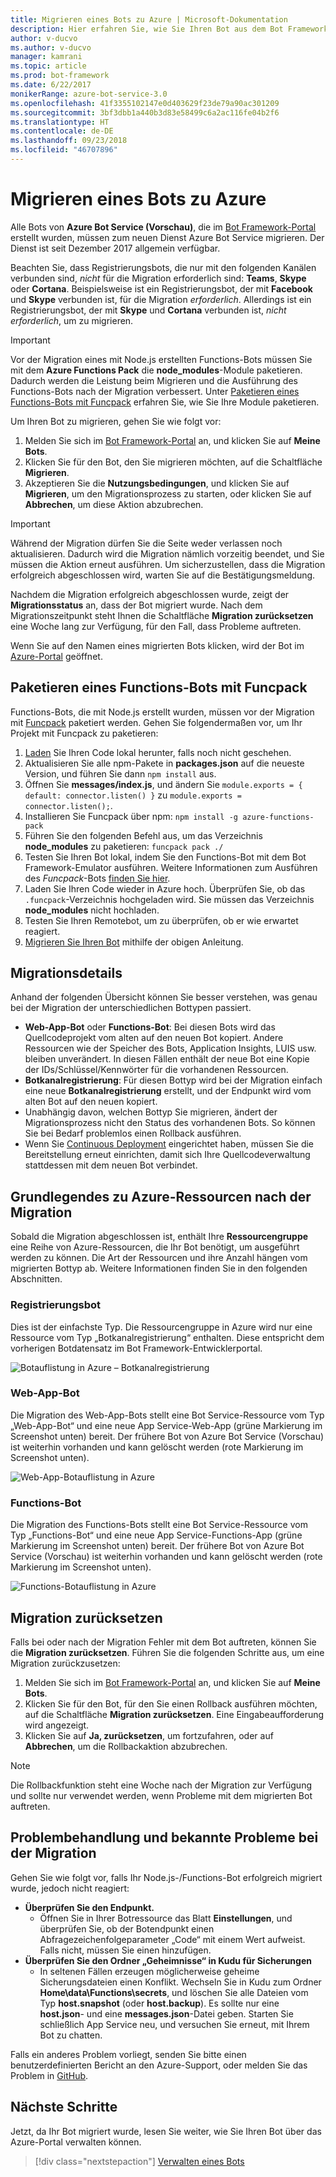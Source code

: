 ```yaml
---
title: Migrieren eines Bots zu Azure | Microsoft-Dokumentation
description: Hier erfahren Sie, wie Sie Ihren Bot aus dem Bot Framework-Vorgängerportal zu Bot Service im Azure-Portal migrieren.
author: v-ducvo
ms.author: v-ducvo
manager: kamrani
ms.topic: article
ms.prod: bot-framework
ms.date: 6/22/2017
monikerRange: azure-bot-service-3.0
ms.openlocfilehash: 41f3355102147e0d403629f23de79a90ac301209
ms.sourcegitcommit: 3bf3dbb1a440b3d83e58499c6a2ac116fe04b2f6
ms.translationtype: HT
ms.contentlocale: de-DE
ms.lasthandoff: 09/23/2018
ms.locfileid: "46707896"
---
```

# <a name="migrate-your-bot-to-azure"></a>Migrieren eines Bots zu Azure



Alle Bots von **Azure Bot Service (Vorschau)**, die im [Bot Framework-Portal](http://dev.botframework.com) erstellt wurden, müssen zum neuen Dienst Azure Bot Service migrieren. Der Dienst ist seit Dezember 2017 allgemein verfügbar. 

Beachten Sie, dass Registrierungsbots, die nur mit den folgenden Kanälen verbunden sind, *nicht* für die Migration erforderlich sind: **Teams**, **Skype** oder **Cortana**. Beispielsweise ist ein Registrierungsbot, der mit **Facebook** und **Skype** verbunden ist, für die Migration *erforderlich*. Allerdings ist ein Registrierungsbot, der mit **Skype** und **Cortana** verbunden ist, *nicht erforderlich*, um zu migrieren.

> [!IMPORTANT]
> Vor der Migration eines mit Node.js erstellten Functions-Bots müssen Sie mit dem **Azure Functions Pack** die **node_modules**-Module paketieren. Dadurch werden die Leistung beim Migrieren und die Ausführung des Functions-Bots nach der Migration verbessert. Unter [Paketieren eines Functions-Bots mit Funcpack](#package-a-functions-bot-with-funcpack) erfahren Sie, wie Sie Ihre Module paketieren.

Um Ihren Bot zu migrieren, gehen Sie wie folgt vor:

1. Melden Sie sich im [Bot Framework-Portal](http://dev.botframework.com) an, und klicken Sie auf **Meine Bots**.
2. Klicken Sie für den Bot, den Sie migrieren möchten, auf die Schaltfläche **Migrieren**.
3. Akzeptieren Sie die **Nutzungsbedingungen**, und klicken Sie auf **Migrieren**, um den Migrationsprozess zu starten, oder klicken Sie auf **Abbrechen**, um diese Aktion abzubrechen.

> [!IMPORTANT]
> Während der Migration dürfen Sie die Seite weder verlassen noch aktualisieren. Dadurch wird die Migration nämlich vorzeitig beendet, und Sie müssen die Aktion erneut ausführen. Um sicherzustellen, dass die Migration erfolgreich abgeschlossen wird, warten Sie auf die Bestätigungsmeldung.

Nachdem die Migration erfolgreich abgeschlossen wurde, zeigt der **Migrationsstatus** an, dass der Bot migriert wurde. Nach dem Migrationszeitpunkt steht Ihnen die Schaltfläche **Migration zurücksetzen** eine Woche lang zur Verfügung, für den Fall, dass Probleme auftreten.

Wenn Sie auf den Namen eines migrierten Bots klicken, wird der Bot im [Azure-Portal](http://portal.azure.com) geöffnet.

## <a name="package-a-functions-bot-with-funcpack"></a>Paketieren eines Functions-Bots mit Funcpack

Functions-Bots, die mit Node.js erstellt wurden, müssen vor der Migration mit [Funcpack](https://github.com/Azure/azure-functions-pack) paketiert werden. Gehen Sie folgendermaßen vor, um Ihr Projekt mit Funcpack zu paketieren:

1.  [Laden](bot-service-build-download-source-code.md) Sie Ihren Code lokal herunter, falls noch nicht geschehen.
2.  Aktualisieren Sie alle npm-Pakete in **packages.json** auf die neueste Version, und führen Sie dann `npm install` aus.
3.  Öffnen Sie **messages/index.js**, und ändern Sie `module.exports = { default: connector.listen() }` zu `module.exports = connector.listen();`.
4.  Installieren Sie Funcpack über npm: `npm install -g azure-functions-pack`
5.  Führen Sie den folgenden Befehl aus, um das Verzeichnis **node_modules** zu paketieren: `funcpack pack ./`
6.  Testen Sie Ihren Bot lokal, indem Sie den Functions-Bot mit dem Bot Framework-Emulator ausführen. Weitere Informationen zum Ausführen des *Funcpack*-Bots [finden Sie hier](https://github.com/Azure/azure-functions-pack#how-to-run). 
7.  Laden Sie Ihren Code wieder in Azure hoch. Überprüfen Sie, ob das `.funcpack`-Verzeichnis hochgeladen wird. Sie müssen das Verzeichnis **node_modules** nicht hochladen.
8. Testen Sie Ihren Remotebot, um zu überprüfen, ob er wie erwartet reagiert.
9. [Migrieren Sie Ihren Bot](#migrate-your-bot-to-azure) mithilfe der obigen Anleitung.

## <a name="migration-under-the-hood"></a>Migrationsdetails

Anhand der folgenden Übersicht können Sie besser verstehen, was genau bei der Migration der unterschiedlichen Bottypen passiert.

* **Web-App-Bot** oder **Functions-Bot**: Bei diesen Bots wird das Quellcodeprojekt vom alten auf den neuen Bot kopiert. Andere Ressourcen wie der Speicher des Bots, Application Insights, LUIS usw. bleiben unverändert. In diesen Fällen enthält der neue Bot eine Kopie der IDs/Schlüssel/Kennwörter für die vorhandenen Ressourcen. 
* **Botkanalregistrierung**: Für diesen Bottyp wird bei der Migration einfach eine neue **Botkanalregistrierung** erstellt, und der Endpunkt wird vom alten Bot auf den neuen kopiert. 
* Unabhängig davon, welchen Bottyp Sie migrieren, ändert der Migrationsprozess nicht den Status des vorhandenen Bots. So können Sie bei Bedarf problemlos einen Rollback ausführen.
* Wenn Sie [Continuous Deployment](bot-service-build-continuous-deployment.md) eingerichtet haben, müssen Sie die Bereitstellung erneut einrichten, damit sich Ihre Quellcodeverwaltung stattdessen mit dem neuen Bot verbindet.

## <a name="understanding-azure-resources-after-migration"></a>Grundlegendes zu Azure-Ressourcen nach der Migration
Sobald die Migration abgeschlossen ist, enthält Ihre **Ressourcengruppe** eine Reihe von Azure-Ressourcen, die Ihr Bot benötigt, um ausgeführt werden zu können. Die Art der Ressourcen und ihre Anzahl hängen vom migrierten Bottyp ab. Weitere Informationen finden Sie in den folgenden Abschnitten.

### <a name="registration-bot"></a>Registrierungsbot

Dies ist der einfachste Typ. Die Ressourcengruppe in Azure wird nur eine Ressource vom Typ „Botkanalregistrierung“ enthalten. Diese entspricht dem vorherigen Botdatensatz im Bot Framework-Entwicklerportal.

![Botauflistung in Azure – Botkanalregistrierung](~/media/bot-service-migrate-bot/channel-registration-bot.png)

### <a name="web-app-bot"></a>Web-App-Bot
Die Migration des Web-App-Bots stellt eine Bot Service-Ressource vom Typ „Web-App-Bot“ und eine neue App Service-Web-App (grüne Markierung im Screenshot unten) bereit. Der frühere Bot von Azure Bot Service (Vorschau) ist weiterhin vorhanden und kann gelöscht werden (rote Markierung im Screenshot unten).

![Web-App-Botauflistung in Azure](~/media/bot-service-migrate-bot/web-app-bot.png)

### <a name="functions-bot"></a>Functions-Bot
Die Migration des Functions-Bots stellt eine Bot Service-Ressource vom Typ „Functions-Bot“ und eine neue App Service-Functions-App (grüne Markierung im Screenshot unten) bereit. Der frühere Bot von Azure Bot Service (Vorschau) ist weiterhin vorhanden und kann gelöscht werden (rote Markierung im Screenshot unten).

![Functions-Botauflistung in Azure](~/media/bot-service-migrate-bot/functions-bot.png)


## <a name="roll-back-migration"></a>Migration zurücksetzen

Falls bei oder nach der Migration Fehler mit dem Bot auftreten, können Sie die **Migration zurücksetzen**. Führen Sie die folgenden Schritte aus, um eine Migration zurückzusetzen:

1. Melden Sie sich im [Bot Framework-Portal](http://dev.botframework.com) an, und klicken Sie auf **Meine Bots**.
2. Klicken Sie für den Bot, für den Sie einen Rollback ausführen möchten, auf die Schaltfläche **Migration zurücksetzen**. Eine Eingabeaufforderung wird angezeigt.
3. Klicken Sie auf **Ja, zurücksetzen**, um fortzufahren, oder auf **Abbrechen**, um die Rollbackaktion abzubrechen.

> [!NOTE]
> Die Rollbackfunktion steht eine Woche nach der Migration zur Verfügung und sollte nur verwendet werden, wenn Probleme mit dem migrierten Bot auftreten.

## <a name="migration-troubleshootingknown-issues"></a>Problembehandlung und bekannte Probleme bei der Migration
Gehen Sie wie folgt vor, falls Ihr Node.js-/Functions-Bot erfolgreich migriert wurde, jedoch nicht reagiert:

* **Überprüfen Sie den Endpunkt.**
  * Öffnen Sie in Ihrer Botressource das Blatt **Einstellungen**, und überprüfen Sie, ob der Botendpunkt einen Abfragezeichenfolgeparameter „Code“ mit einem Wert aufweist. Falls nicht, müssen Sie einen hinzufügen.
* **Überprüfen Sie den Ordner „Geheimnisse“ in Kudu für Sicherungen**
  * In seltenen Fällen erzeugen möglicherweise geheime Sicherungsdateien einen Konflikt. Wechseln Sie in Kudu zum Ordner **Home\data\Functions\secrets**, und löschen Sie alle Dateien vom Typ **host.snapshot** (oder **host.backup**). Es sollte nur eine **host.json**- und eine **messages.json**-Datei geben. Starten Sie schließlich App Service neu, und versuchen Sie erneut, mit Ihrem Bot zu chatten.

Falls ein anderes Problem vorliegt, senden Sie bitte einen benutzerdefinierten Bericht an den Azure-Support, oder melden Sie das Problem in [GitHub](https://github.com/MicrosoftDocs/bot-framework-docs/issues).


## <a name="next-steps"></a>Nächste Schritte

Jetzt, da Ihr Bot migriert wurde, lesen Sie weiter, wie Sie Ihren Bot über das Azure-Portal verwalten können.

> [!div class="nextstepaction"]
> [Verwalten eines Bots](bot-service-manage-overview.md)
